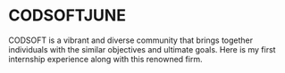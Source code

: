 # CODSOFTJUNE
CODSOFT is a vibrant and diverse community that brings together individuals with the similar objectives and ultimate goals. Here is my first internship experience along with this renowned firm.
